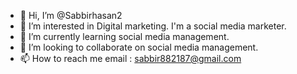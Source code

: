 - 👋 Hi, I’m @Sabbirhasan2
- 👀 I’m interested in Digital marketing. I'm a social media marketer.
- 🌱 I’m currently learning social media management. 
- 💞️ I’m looking to collaborate on social media management. 
- 📫 How to reach me email : sabbir882187@gmail.com

<!---
Sabbirhasan2/Sabbirhasan2 is a ✨ special ✨ repository because its `README.md` (this file) appears on your GitHub profile.
You can click the Preview link to take a look at your changes.
--->
